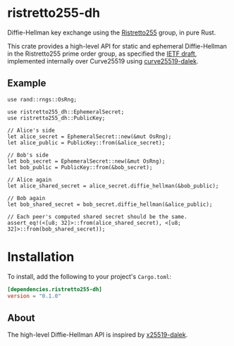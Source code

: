 # ristretto255-dh
Diffie-Hellman key exchange using the [Ristretto255][ristretto] group, in pure Rust.

This crate provides a high-level API for static and ephemeral Diffie-Hellman in the Ristretto255 prime order group, as specified the [IETF draft][ietf-draft], implemented internally over Curve25519 using [curve25519-dalek].


## Example

```
use rand::rngs::OsRng;

use ristretto255_dh::EphemeralSecret;
use ristretto255_dh::PublicKey;

// Alice's side
let alice_secret = EphemeralSecret::new(&mut OsRng);
let alice_public = PublicKey::from(&alice_secret);

// Bob's side
let bob_secret = EphemeralSecret::new(&mut OsRng);
let bob_public = PublicKey::from(&bob_secret);

// Alice again
let alice_shared_secret = alice_secret.diffie_hellman(&bob_public);

// Bob again
let bob_shared_secret = bob_secret.diffie_hellman(&alice_public);

// Each peer's computed shared secret should be the same.
assert_eq!(<[u8; 32]>::from(alice_shared_secret), <[u8; 32]>::from(bob_shared_secret));
```

# Installation

To install, add the following to your project's `Cargo.toml`:

```toml
[dependencies.ristretto255-dh]
version = "0.1.0"
```

## About

The high-level Diffie-Hellman API is inspired by [x25519-dalek].

[curve25519-dalek]: https://github.com/dalek-cryptography/curve25519-dalek
[ietf-draft]: https://ietf.org/id/draft-irtf-cfrg-ristretto255-00.html
[ristretto]: https://ristretto.group
[x25519-dalek]: https://github.com/dalek-cryptography/x25519-dalek

